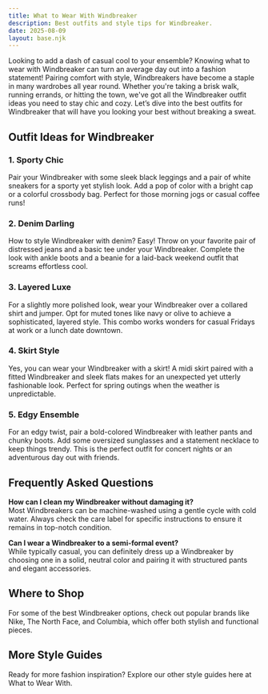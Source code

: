 ```yaml
---
title: What to Wear With Windbreaker
description: Best outfits and style tips for Windbreaker.
date: 2025-08-09
layout: base.njk
---
```


Looking to add a dash of casual cool to your ensemble? Knowing what to wear with Windbreaker can turn an average day out into a fashion statement! Pairing comfort with style, Windbreakers have become a staple in many wardrobes all year round. Whether you're taking a brisk walk, running errands, or hitting the town, we've got all the Windbreaker outfit ideas you need to stay chic and cozy. Let’s dive into the best outfits for Windbreaker that will have you looking your best without breaking a sweat.

## Outfit Ideas for Windbreaker

### 1. Sporty Chic 
Pair your Windbreaker with some sleek black leggings and a pair of white sneakers for a sporty yet stylish look. Add a pop of color with a bright cap or a colorful crossbody bag. Perfect for those morning jogs or casual coffee runs!

### 2. Denim Darling
How to style Windbreaker with denim? Easy! Throw on your favorite pair of distressed jeans and a basic tee under your Windbreaker. Complete the look with ankle boots and a beanie for a laid-back weekend outfit that screams effortless cool.

### 3. Layered Luxe
For a slightly more polished look, wear your Windbreaker over a collared shirt and jumper. Opt for muted tones like navy or olive to achieve a sophisticated, layered style. This combo works wonders for casual Fridays at work or a lunch date downtown.

### 4. Skirt Style
Yes, you can wear your Windbreaker with a skirt! A midi skirt paired with a fitted Windbreaker and sleek flats makes for an unexpected yet utterly fashionable look. Perfect for spring outings when the weather is unpredictable.

### 5. Edgy Ensemble
For an edgy twist, pair a bold-colored Windbreaker with leather pants and chunky boots. Add some oversized sunglasses and a statement necklace to keep things trendy. This is the perfect outfit for concert nights or an adventurous day out with friends.

## Frequently Asked Questions

**How can I clean my Windbreaker without damaging it?**  
Most Windbreakers can be machine-washed using a gentle cycle with cold water. Always check the care label for specific instructions to ensure it remains in top-notch condition.

**Can I wear a Windbreaker to a semi-formal event?**  
While typically casual, you can definitely dress up a Windbreaker by choosing one in a solid, neutral color and pairing it with structured pants and elegant accessories.

## Where to Shop

For some of the best Windbreaker options, check out popular brands like Nike, The North Face, and Columbia, which offer both stylish and functional pieces.

## More Style Guides

Ready for more fashion inspiration? Explore our other style guides here at What to Wear With.